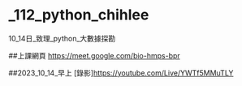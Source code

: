 # _112_python_chihlee
10_14日_致理_python_大數據探勘

##上課網頁
https://meet.google.com/bio-hmps-bpr

##2023_10_14_早上
[錄影]https://youtube.com/Live/YWTf5MMuTLY
